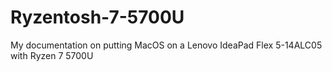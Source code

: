 # Ryzentosh-7-5700U
My documentation on putting MacOS on a Lenovo IdeaPad Flex 5-14ALC05 with Ryzen 7 5700U
